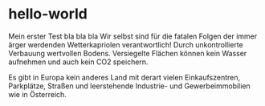 # hello-world
Mein erster Test
bla bla bla
Wir selbst sind für die fatalen Folgen der immer ärger werdenden Wetterkapriolen verantwortlich! Durch unkontrollierte Verbauung wertvollen Bodens. Versiegelte Flächen können kein Wasser aufnehmen und auch kein CO2 speichern.

Es gibt in Europa kein anderes Land mit derart vielen Einkaufszentren, Parkplätze, Straßen und leerstehende Industrie- und Gewerbeimmobilien wie in Österreich.

